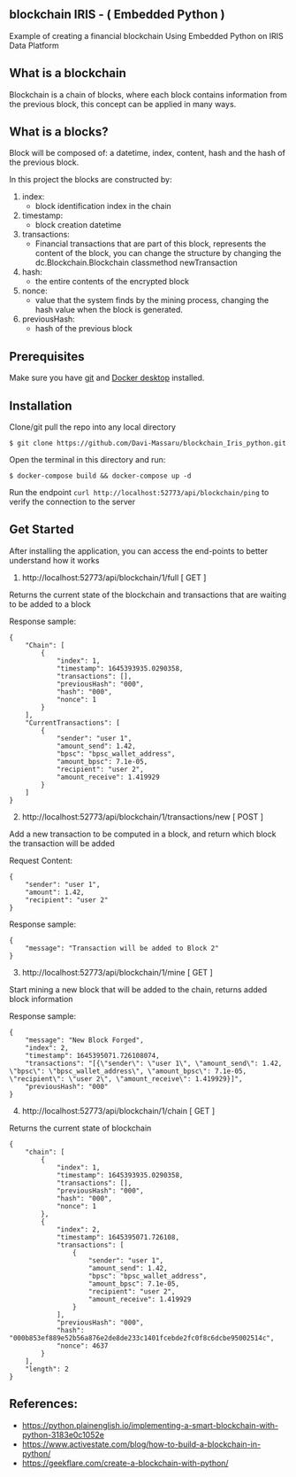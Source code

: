## blockchain IRIS - ( Embedded Python )

Example of creating a financial blockchain Using Embedded Python on IRIS Data Platform

## What is a blockchain

Blockchain is a chain of blocks, where each block contains information from the previous block, this concept can be applied in many ways.

## What is a blocks?

Block will be composed of: a datetime, index, content, hash and the hash of the previous block.

In this project the blocks are constructed by:

1. index:
    - block identification index in the chain 
2. timestamp:
    - block creation datetime 
3. transactions:
    - Financial transactions that are part of this block, represents the content of the block, you can change the structure by changing the dc.Blockchain.Blockchain classmethod newTransaction
4. hash:
    - the entire contents of the encrypted block
5. nonce:
    - value that the system finds by the mining process, changing the hash value when the block is generated.
6. previousHash:
    - hash of the previous block

## Prerequisites
Make sure you have [git](https://git-scm.com/book/en/v2/Getting-Started-Installing-Git) and [Docker desktop](https://www.docker.com/products/docker-desktop) installed.

## Installation 

Clone/git pull the repo into any local directory

```
$ git clone https://github.com/Davi-Massaru/blockchain_Iris_python.git
```

Open the terminal in this directory and run:

```
$ docker-compose build && docker-compose up -d
```

Run the endpoint ```curl http://localhost:52773/api/blockchain/ping``` to verify the connection to the server

## Get Started

After installing the application, you can access the end-points to better understand how it works

1. http://localhost:52773/api/blockchain/1/full [ GET ]

Returns the current state of the blockchain and transactions that are waiting to be added to a block

Response sample:
```
{
	"Chain": [
		{
			"index": 1,
			"timestamp": 1645393935.0290358,
			"transactions": [],
			"previousHash": "000",
			"hash": "000",
			"nonce": 1
		}
	],
	"CurrentTransactions": [
		{
			"sender": "user 1",
			"amount_send": 1.42,
			"bpsc": "bpsc_wallet_address",
			"amount_bpsc": 7.1e-05,
			"recipient": "user 2",
			"amount_receive": 1.419929
		}
	]
}
```

2. http://localhost:52773/api/blockchain/1/transactions/new [ POST ]

Add a new transaction to be computed in a block, and return which block the transaction will be added

Request Content:
```
{
	"sender": "user 1",
	"amount": 1.42,
	"recipient": "user 2"
}
```

Response sample:
```
{
	"message": "Transaction will be added to Block 2"
}
```

3. http://localhost:52773/api/blockchain/1/mine [ GET ]

Start mining a new block that will be added to the chain, returns added block information

Response sample:
```
{
	"message": "New Block Forged",
	"index": 2,
	"timestamp": 1645395071.726108074,
	"transactions": "[{\"sender\": \"user 1\", \"amount_send\": 1.42, \"bpsc\": \"bpsc_wallet_address\", \"amount_bpsc\": 7.1e-05, \"recipient\": \"user 2\", \"amount_receive\": 1.419929}]",
	"previousHash": "000"
}
```

4. http://localhost:52773/api/blockchain/1/chain [ GET ]

Returns the current state of blockchain

```
{
	"chain": [
		{
			"index": 1,
			"timestamp": 1645393935.0290358,
			"transactions": [],
			"previousHash": "000",
			"hash": "000",
			"nonce": 1
		},
		{
			"index": 2,
			"timestamp": 1645395071.726108,
			"transactions": [
				{
					"sender": "user 1",
					"amount_send": 1.42,
					"bpsc": "bpsc_wallet_address",
					"amount_bpsc": 7.1e-05,
					"recipient": "user 2",
					"amount_receive": 1.419929
				}
			],
			"previousHash": "000",
			"hash": "000b853ef889e52b56a876e2de8de233c1401fcebde2fc0f8c6dcbe95002514c",
			"nonce": 4637
		}
	],
	"length": 2
}
```

## References:
- https://python.plainenglish.io/implementing-a-smart-blockchain-with-python-3183e0c1052e
- https://www.activestate.com/blog/how-to-build-a-blockchain-in-python/
- https://geekflare.com/create-a-blockchain-with-python/